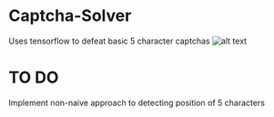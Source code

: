 # Captcha-Solver

Uses tensorflow to defeat basic 5 character captchas
![alt text](https://picsum.photos/200/300)

# TO DO
Implement non-naive approach to detecting position of 5 characters
